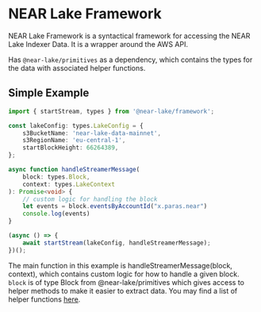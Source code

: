 # NEAR Lake Framework

NEAR Lake Framework is a syntactical framework for accessing the NEAR Lake Indexer Data. It is a wrapper around the AWS API.

Has `@near-lake/primitives` as a dependency, which contains the types for the data with associated helper functions.

## Simple Example

```ts
import { startStream, types } from '@near-lake/framework';

const lakeConfig: types.LakeConfig = {
    s3BucketName: 'near-lake-data-mainnet',
    s3RegionName: 'eu-central-1',
    startBlockHeight: 66264389,
};

async function handleStreamerMessage(
    block: types.Block,
    context: types.LakeContext
): Promise<void> {
    // custom logic for handling the block
    let events = block.eventsByAccountId("x.paras.near")
    console.log(events)
}

(async () => {
    await startStream(lakeConfig, handleStreamerMessage);
})();
```
The main function in this example is handleStreamerMessage(block, context), which contains custom logic for how to handle a given block. `block` is of type Block from @near-lake/primitives which gives access to helper methods to make it easier to extract data. You may find a list of helper functions [here](https://www.npmjs.com/package/@near-lake/primitives). 
